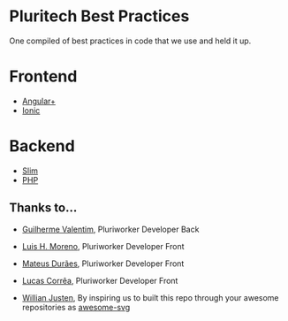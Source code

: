 # Pluritech Best Practices
One compiled of best practices in code that we use and held it up.

# Frontend
- [Angular+](best-practice-frontend/ng.md)
- [Ionic](best-practice-frontend/ionic.md)

# Backend
- [Slim](best-practice-backend/slim.md)
- [PHP](best-practice-backend/php.md)

## Thanks to...
* [Guilherme Valentim](https://www.linkedin.com/in/guilherme-valentim-803a5733/?ppe=), Pluriworker Developer Back
* [Luis H. Moreno](https://github.com/luishmcmoreno), Pluriworker Developer Front
* [Mateus Durães](https://github.com/mateusduraes), Pluriworker Developer Front
* [Lucas Corrêa](https://github.com/lucascco), Pluriworker Developer Front

* [Willian Justen](https://github.com/willianjusten), By inspiring us to built this repo through your awesome repositories
as [awesome-svg](https://github.com/willianjusten/awesome-svg)
